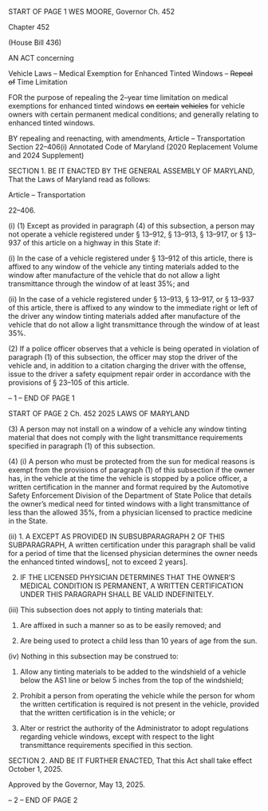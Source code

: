 START OF PAGE 1
WES MOORE, Governor Ch. 452

Chapter 452

(House Bill 436)

AN ACT concerning

Vehicle Laws – Medical Exemption for Enhanced Tinted Windows – ~~Repeal~~ ~~of~~
Time Limitation

FOR the purpose of repealing the 2–year time limitation on medical exemptions for
enhanced tinted windows ~~on~~ ~~certain~~ ~~vehicles~~ for vehicle owners with certain
permanent medical conditions; and generally relating to enhanced tinted windows.

BY repealing and reenacting, with amendments,
Article – Transportation
Section 22–406(i)
Annotated Code of Maryland
(2020 Replacement Volume and 2024 Supplement)

SECTION 1. BE IT ENACTED BY THE GENERAL ASSEMBLY OF MARYLAND,
That the Laws of Maryland read as follows:

Article – Transportation

22–406.

(i) (1) Except as provided in paragraph (4) of this subsection, a person may
not operate a vehicle registered under § 13–912, § 13–913, § 13–917, or § 13–937 of this
article on a highway in this State if:

(i) In the case of a vehicle registered under § 13–912 of this article,
there is affixed to any window of the vehicle any tinting materials added to the window
after manufacture of the vehicle that do not allow a light transmittance through the window
of at least 35%; and

(ii) In the case of a vehicle registered under § 13–913, § 13–917, or §
13–937 of this article, there is affixed to any window to the immediate right or left of the
driver any window tinting materials added after manufacture of the vehicle that do not
allow a light transmittance through the window of at least 35%.

(2) If a police officer observes that a vehicle is being operated in violation
of paragraph (1) of this subsection, the officer may stop the driver of the vehicle and, in
addition to a citation charging the driver with the offense, issue to the driver a safety
equipment repair order in accordance with the provisions of § 23–105 of this article.

– 1 –
END OF PAGE 1

START OF PAGE 2
Ch. 452 2025 LAWS OF MARYLAND

(3) A person may not install on a window of a vehicle any window tinting
material that does not comply with the light transmittance requirements specified in
paragraph (1) of this subsection.

(4) (i) A person who must be protected from the sun for medical reasons
is exempt from the provisions of paragraph (1) of this subsection if the owner has, in the
vehicle at the time the vehicle is stopped by a police officer, a written certification in the
manner and format required by the Automotive Safety Enforcement Division of the
Department of State Police that details the owner’s medical need for tinted windows with
a light transmittance of less than the allowed 35%, from a physician licensed to practice
medicine in the State.

(ii) 1. A EXCEPT AS PROVIDED IN SUBSUBPARAGRAPH 2 OF
THIS SUBPARAGRAPH, A written certification under this paragraph shall be valid for a
period of time that the licensed physician determines the owner needs the enhanced tinted
windows[, not to exceed 2 years].

2. IF THE LICENSED PHYSICIAN DETERMINES THAT THE
OWNER’S MEDICAL CONDITION IS PERMANENT, A WRITTEN CERTIFICATION UNDER
THIS PARAGRAPH SHALL BE VALID INDEFINITELY.

(iii) This subsection does not apply to tinting materials that:

1. Are affixed in such a manner so as to be easily removed;
and

2. Are being used to protect a child less than 10 years of age
from the sun.

(iv) Nothing in this subsection may be construed to:

1. Allow any tinting materials to be added to the windshield
of a vehicle below the AS1 line or below 5 inches from the top of the windshield;

2. Prohibit a person from operating the vehicle while the
person for whom the written certification is required is not present in the vehicle, provided
that the written certification is in the vehicle; or

3. Alter or restrict the authority of the Administrator to
adopt regulations regarding vehicle windows, except with respect to the light transmittance
requirements specified in this section.

SECTION 2. AND BE IT FURTHER ENACTED, That this Act shall take effect
October 1, 2025.

Approved by the Governor, May 13, 2025.

– 2 –
END OF PAGE 2